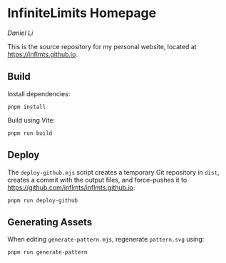 # InfiniteLimits Homepage

_Daniel Li_

This is the source repository for my personal website,
located at <https://inflmts.github.io>.

## Build

Install dependencies:

```
pnpm install
```

Build using Vite:

```
pnpm run build
```

## Deploy

The `deploy-github.mjs` script creates a temporary Git repository in `dist`,
creates a commit with the output files,
and force-pushes it to
<https://github.com/inflmts/inflmts.github.io>:

```
pnpm run deploy-github
```

## Generating Assets

When editing `generate-pattern.mjs`, regenerate `pattern.svg` using:

```
pnpm run generate-pattern
```
